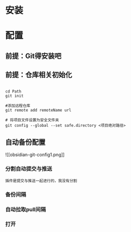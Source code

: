 # 安装

# 配置

## 前提：Git得安装吧

## 前提：仓库相关初始化

```git

cd Path
git init

#添加远程仓库
git remote add remoteName url

# 将项目文件设置为安全文件夹
git config --global --set safe.directory <项目绝对路径>
```

## 自动备份配置
![[obsidian-git-config1.png]]
### 分割自动提交与推送

	插件是提交与推送一起进行的，我没有分割

### 备份间隔
### 自动拉取pull间隔

### 打开
